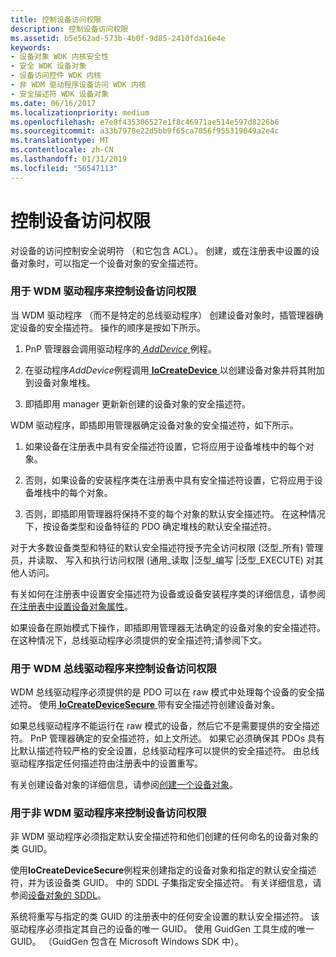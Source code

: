 ```yaml
---
title: 控制设备访问权限
description: 控制设备访问权限
ms.assetid: b5e562ad-573b-4b0f-9d85-2410fda16e4e
keywords:
- 设备对象 WDK 内核安全性
- 安全 WDK 设备对象
- 设备访问控件 WDK 内核
- 非 WDM 驱动程序设备访问 WDK 内核
- 安全描述符 WDK 设备对象
ms.date: 06/16/2017
ms.localizationpriority: medium
ms.openlocfilehash: e7e8f435306527e1f8c46971ae514e597d8226b6
ms.sourcegitcommit: a33b7978e22d5bb9f65ca7056f955319049a2e4c
ms.translationtype: MT
ms.contentlocale: zh-CN
ms.lasthandoff: 01/31/2019
ms.locfileid: "56547113"
---
```

# <a name="controlling-device-access"></a>控制设备访问权限





对设备的访问控制安全说明符 （和它包含 ACL）。 创建，或在注册表中设置的设备对象时，可以指定一个设备对象的安全描述符。

### <a name="controlling-device-access-for-wdm-drivers"></a>用于 WDM 驱动程序来控制设备访问权限

当 WDM 驱动程序 （而不是特定的总线驱动程序） 创建设备对象时，插管理器确定设备的安全描述符。 操作的顺序是按如下所示。

1.  PnP 管理器会调用驱动程序的[ *AddDevice* ](https://msdn.microsoft.com/library/windows/hardware/ff540521)例程。

2.  在驱动程序*AddDevice*例程调用[ **IoCreateDevice** ](https://msdn.microsoft.com/library/windows/hardware/ff548397)以创建设备对象并将其附加到设备对象堆栈。

3.  即插即用 manager 更新新创建的设备对象的安全描述符。

WDM 驱动程序，即插即用管理器确定设备对象的安全描述符，如下所示。

1.  如果设备在注册表中具有安全描述符设置，它将应用于设备堆栈中的每个对象。

2.  否则，如果设备的安装程序类在注册表中具有安全描述符设置，它将应用于设备堆栈中的每个对象。

3.  否则，即插即用管理器将保持不变的每个对象的默认安全描述符。 在这种情况下，按设备类型和设备特征的 PDO 确定堆栈的默认安全描述符。

对于大多数设备类型和特征的默认安全描述符授予完全访问权限 (泛型\_所有) 管理员，并读取、 写入和执行访问权限 (通用\_读取 |泛型\_编写 |泛型\_EXECUTE) 对其他人访问。

有关如何在注册表中设置安全描述符为设备或设备安装程序类的详细信息，请参阅[在注册表中设置设备对象属性](setting-device-object-properties-in-the-registry.md)。

如果设备在原始模式下操作，即插即用管理器无法确定的设备对象的安全描述符。 在这种情况下，总线驱动程序必须提供的安全描述符;请参阅下文。

### <a name="controlling-device-access-for-wdm-bus-drivers"></a>用于 WDM 总线驱动程序来控制设备访问权限

WDM 总线驱动程序必须提供的是 PDO 可以在 raw 模式中处理每个设备的安全描述符。 使用[ **IoCreateDeviceSecure** ](https://msdn.microsoft.com/library/windows/hardware/ff548407)带有安全描述符创建设备对象。

如果总线驱动程序不能运行在 raw 模式的设备，然后它不是需要提供的安全描述符。 PnP 管理器确定的安全描述符，如上文所述。 如果它必须确保其 PDOs 具有比默认描述符较严格的安全设置，总线驱动程序可以提供的安全描述符。 由总线驱动程序指定任何描述符由注册表中的设置重写。

有关创建设备对象的详细信息，请参阅[创建一个设备对象](creating-a-device-object.md)。

### <a name="controlling-device-access-for-non-wdm-drivers"></a>用于非 WDM 驱动程序来控制设备访问权限

非 WDM 驱动程序必须指定默认安全描述符和他们创建的任何命名的设备对象的类 GUID。

使用**IoCreateDeviceSecure**例程来创建指定的设备对象和指定的默认安全描述符，并为该设备类 GUID。 中的 SDDL 子集指定安全描述符。 有关详细信息，请参阅[设备对象的 SDDL](sddl-for-device-objects.md)。

系统将重写与指定的类 GUID 的注册表中的任何安全设置的默认安全描述符。 该驱动程序必须指定其自己的设备的唯一 GUID。 使用 GuidGen 工具生成的唯一 GUID。 （GuidGen 包含在 Microsoft Windows SDK 中）。

 

 




